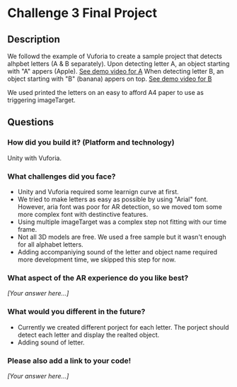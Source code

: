 # Challenge 3 Final Project

## Description

We followd the example of Vuforia to create a sample project that detects alhpbet letters (A & B separately).
Upon detecting letter A, an object starting with "A" appers (Apple). [See demo video for A](https://gitlab.refugeelearning.site/rla/Discovery/team-template/blob/master/challenge3/AR-demo-A.mov)
When detecting letter B, an object starting with "B" (banana) appers on top. [See demo video for B](https://gitlab.refugeelearning.site/rla/Discovery/team-template/blob/master/challenge3/AR-demo-B%202.mov)

We used printed the letters on an easy to afford A4 paper to use as triggering imageTarget.



## Questions

### How did you build it? (Platform and technology)

Unity with Vuforia.


### What challenges did you face?

- Unity and Vuforia required some learnign curve at first.
- We tried to make letters as easy as possible by using "Arial" font. However, aria font was poor for AR detection, so we moved tom some more complex font with destinctive features.
- Using multiple imageTarget was a complex step not fitting with our time frame.
- Not all 3D models are free. We used a free sample but it wasn't enough for all alphabet letters.
- Adding accompaniying sound of the letter and object name required more development time, we skipped this step for now.

### What aspect of the AR experience do you like best? 

*[Your answer here...]*

### What would you different in the future? 

- Currently we created different porject for each letter. The porject should detect each letter and display the realted object.
- Adding sound of letter.

### Please also add a link to your code!

*[Your answer here...]*
